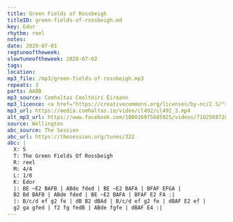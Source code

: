 ```yaml
---
title: Green Fields of Rossbeigh
titleID: green-fields-of-rossbeigh.md
key: Edor
rhythm: reel
notes:
date: 2020-07-01
regtuneoftheweek:
slowtuneoftheweek: 2020-07-02
tags:
location:
mp3_file: /mp3/green-fields-of-rossbeigh.mp3
repeats: 3
parts: AABB
mp3_source: Comhaltas Ceoltóirí Éireann
mp3_licence: <a href="https://creativecommons.org/licenses/by-nc/2.5/">CC-BY-NC-2.5</a>
mp3_url: https://media.comhaltas.ie/video/cl492/cl492_3.mp4
alt_mp3_url: https://www.facebook.com/100016975685925/videos/710256972883486/
source: Wellington
abc_source: The Session
abc_url: https://thesession.org/tunes/322
abc: |
  X: 5
  T: The Green Fields Of Rossbeigh
  R: reel
  M: 4/4
  L: 1/8
  K: Edor
  |: BE ~E2 BAFB | ABde fded | BE ~E2 BAFA | BFAF EFGA |
  B2 Bd BAFB | ABde fded | BE ~E2 BAFA | BFAF E2 FA :|
  |: B/c/d ef g2 fe | dB B2 dBAd | B/c/d ef g2 fe | dBAF E2 ef |
  g2 ga gfed | f2 fg fedB | ABde fgfe | dBAF E4 :|
---
```

